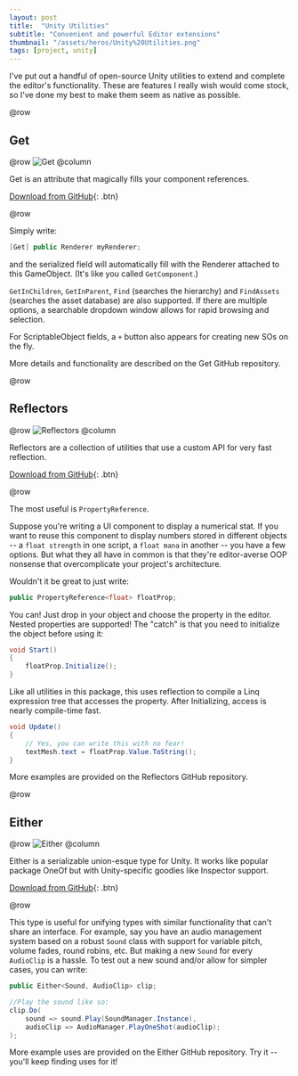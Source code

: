 ```yaml
---
layout: post
title:  "Unity Utilities"
subtitle: "Convenient and powerful Editor extensions"
thumbnail: "/assets/heros/Unity%20Utilities.png"
tags: [project, unity]
---
```


I've put out a handful of open-source Unity utilities to extend and complete the editor's functionality. These are features I really wish would come stock, so I've done my best to make them seem as native as possible.

@row
## Get

@row
![Get](/assets/unity/Get.png)
@column
<div class="pbox">
Get is an attribute that magically fills your component references.

[Download from GitHub](https://github.com/bgsulz/Get-for-Unity){: .btn}
</div>
@row

Simply write:

```cs
[Get] public Renderer myRenderer;
```

and the serialized field will automatically fill with the Renderer attached to this GameObject. (It's like you called `GetComponent`.)

`GetInChildren`, `GetInParent`, `Find` (searches the hierarchy) and `FindAssets` (searches the asset database) are also supported. If there are multiple options, a searchable dropdown window allows for rapid browsing and selection.

For ScriptableObject fields, a `+` button also appears for creating new SOs on the fly.

More details and functionality are described on the Get GitHub repository.

@row
## Reflectors

@row
![Reflectors](/assets/unity/Reflectors.png)
@column
<div class="pbox">
Reflectors are a collection of utilities that use a custom API for very fast reflection.

[Download from GitHub](https://github.com/bgsulz/Reflectors-for-Unity){: .btn}
</div>
@row

The most useful is `PropertyReference`.

Suppose you're writing a UI component to display a numerical stat. If you want to reuse this component to display numbers stored in different objects -- a `float strength` in one script, a `float mana` in another -- you have a few options. But what they all have in common is that they're editor-averse OOP nonsense that overcomplicate your project's architecture.

Wouldn't it be great to just write:

```cs
public PropertyReference<float> floatProp;
```

You can! Just drop in your object and choose the property in the editor. Nested properties are supported! The "catch" is that you need to initialize the object before using it:

```cs
void Start()
{
    floatProp.Initialize();
}
```

Like all utilities in this package, this uses reflection to compile a Linq expression tree that accesses the property. After Initializing, access is nearly compile-time fast.

```cs
void Update()
{
    // Yes, you can write this with no fear!
    textMesh.text = floatProp.Value.ToString();
}
```

More examples are provided on the Reflectors GitHub repository.

@row
## Either

@row
![Either](/assets/unity/Either.png)
@column
<div class="pbox">
Either is a serializable union-esque type for Unity. It works like popular package OneOf but with Unity-specific goodies like Inspector support.

[Download from GitHub](https://github.com/bgsulz/Either-for-Unity){: .btn}
</div>
@row

This type is useful for unifying types with similar functionality that can't share an interface. For example, say you have an audio management system based on a robust `Sound` class with support for variable pitch, volume fades, round robins, etc. But making a new `Sound` for every `AudioClip` is a hassle. To test out a new sound and/or allow for simpler cases, you can write:

```cs
public Either<Sound, AudioClip> clip;

//Play the sound like so:
clip.Do(
    sound => sound.Play(SoundManager.Instance),
    audioClip => AudioManager.PlayOneShot(audioClip);
);
```

More example uses are provided on the Either GitHub repository. Try it -- you'll keep finding uses for it!